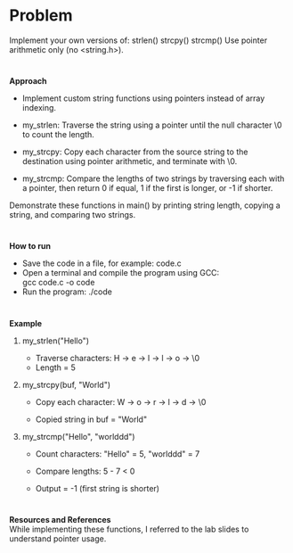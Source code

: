 # Problem
Implement your own versions of:
strlen()
strcpy()
strcmp()
Use pointer arithmetic only (no <string.h>).
#
**Approach**
- Implement custom string functions using pointers instead of array indexing.

- my_strlen: Traverse the string using a pointer until the null character \0 to count the length.

- my_strcpy: Copy each character from the source string to the destination using pointer arithmetic, and terminate with \0.

- my_strcmp: Compare the lengths of two strings by traversing each with a pointer, then return 0 if equal, 1 if the first is longer, or -1 if shorter.

Demonstrate these functions in main() by printing string length, copying a string, and comparing two strings.
#
**How to run**

- Save the code in a file, for example: code.c
- Open a terminal and compile the program using GCC:    
  gcc code.c -o code
- Run the program:
    ./code
#
**Example**   
1. my_strlen("Hello")  
   - Traverse characters: H → e → l → l → o → \0  
   - Length = 5

2. my_strcpy(buf, "World")
   - Copy each character: W → o → r → l → d → \0

    - Copied string in buf = "World"

3. my_strcmp("Hello", "worlddd")
     - Count characters: "Hello" = 5, "worlddd" = 7

    - Compare lengths: 5 - 7 < 0

    - Output = -1 (first string is shorter)
#
**Resources and References**  
While implementing these functions, I referred to the lab slides to understand pointer usage.

